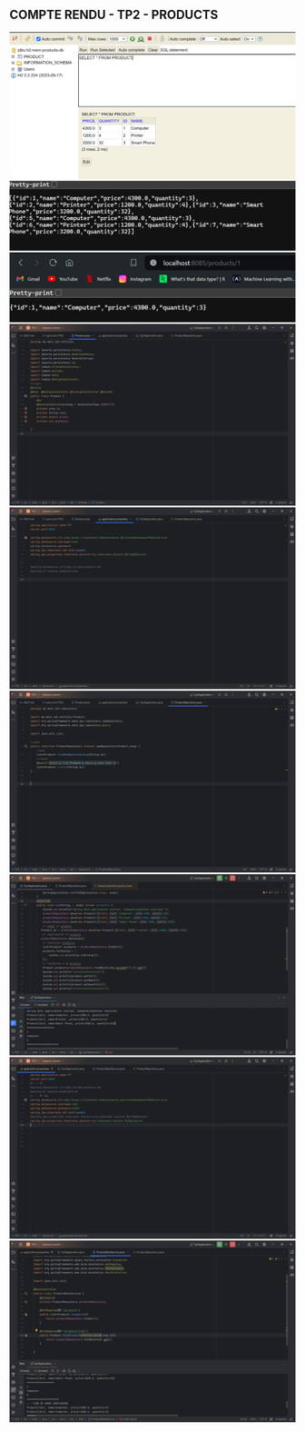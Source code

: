 <h2> COMPTE RENDU - TP2 - PRODUCTS </h2>

<img src="Captures/h2-console.png">
<img src="Captures/json.png">
<img src="Captures/json2.png">
<img src="Captures/qst-3.png">
<img src="Captures/qst-4.png">
<img src="Captures/qst-5.png">
<img src="Captures/qst-6.png">
<img src="Captures/qst-7.png">
<img src="Captures/rest.png">